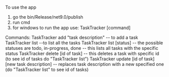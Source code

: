 To use the app
1. go the bin/Release/net9.0/publish
2. run cmd
3. for windows to run the app use: TaskTracker [command]

Commands:
 TaskTracker add "task description"
    -- to add a task
 TaskTracker list
    --to list all the tasks
 TaskTracker list [status]
    -- the possible statuses are todo, in-progress, done
    -- this lists all tasks with the specific status
 TaskTracker delete [id of task]
    -- this deletes a task with specific id (to see id of tasks do "TaskTracker list")
 TaskTracker update [id of task] [new task description]
    -- replaces task description with a new specified one (do "TaskTracker list" to see id of tasks)
